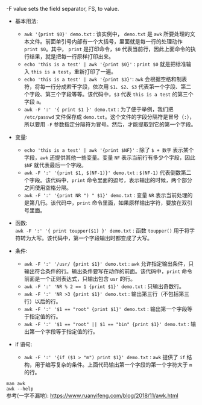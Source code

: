 -F value         sets the field separator, FS, to value.  

- 基本用法:  
  - `awk '{print $0}' demo.txt` : 该实例中， `demo.txt` 是 `awk` 所要处理的文本文件。前面单引号内部有一个大括号，里面就是每一行的处理动作 `print $0`。其中， `print` 是打印命令，`$0` 代表当前行，因此上面命令的执行结果，就是把每一行原样打印出来。  
  - `echo 'this is a test' | awk '{print $0}'` : `print $0` 就是把标准输入 `this is a test`，重新打印了一遍。  
  - `echo 'this is a test' | awk '{print $3}'`: `awk` 会根据空格和制表符，将每一行分成若干字段，依次用 `$1`、`$2`、`$3` 代表第一个字段、第二个字段、第三个字段等等。该代码中，`$3` 代表 `this is a test` 的第三个字段 `a`。  
  - `awk -F ':' '{ print $1 }' demo.txt` : 为了便于举例，我们把 `/etc/passwd` 文件保存成 `demo.txt`。这个文件的字段分隔符是冒号（`:`），所以要用 `-F` 参数指定分隔符为冒号。然后，才能提取到它的第一个字段。  

- 变量:  
  - `echo 'this is a test' | awk '{print $NF}'` : 除了 `$ + 数字` 表示某个字段，`awk` 还提供其他一些变量。变量 `NF` 表示当前行有多少个字段，因此 `$NF` 就代表最后一个字段。  
  - `awk -F ':' '{print $1, $(NF-1)}' demo.txt` : `$(NF-1)` 代表倒数第二个字段。该代码中，`print` 命令里面的逗号，表示输出的时候，两个部分之间使用空格分隔。  
  - `awk -F ':' '{print NR ") " $1}' demo.txt` : 变量 `NR` 表示当前处理的是第几行。该代码中，`print` 命令里面，如果原样输出字符，要放在双引号里面。  

- 函数:  
`awk -F ':' '{ print toupper($1) }' demo.txt` : 函数 `toupper()` 用于将字符转为大写。该代码中，第一个字段输出时都变成了大写。  

- 条件:  
  - `awk -F ':' '/usr/ {print $1}' demo.txt` : `awk` 允许指定输出条件，只输出符合条件的行。输出条件要写在动作的前面。该代码中，`print` 命令前面是一个正则表达式，只输出包含 `usr` 的行。  
  - `awk -F ':' 'NR % 2 == 1 {print $1}' demo.txt` : 只输出奇数行。  
  - `awk -F ':' 'NR >3 {print $1}' demo.txt` : 输出第三行（不包括第三行）以后的行。  
  - `awk -F ':' '$1 == "root" {print $1}' demo.txt` : 输出第一个字段等于指定值的行。  
  - `awk -F ':' '$1 == "root" || $1 == "bin" {print $1}' demo.txt` : 输出第一个字段等于指定值的行。  

- if 语句:  
  - `awk -F ':' '{if ($1 > "m") print $1}' demo.txt` : `awk` 提供了 `if` 结构，用于编写复杂的条件。上面代码输出第一个字段的第一个字符大于 `m` 的行。  



`man awk`  
`awk --help`  
参考(一字不漏地): https://www.ruanyifeng.com/blog/2018/11/awk.html  
